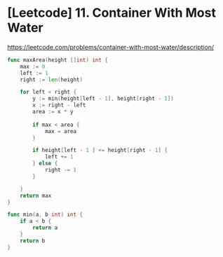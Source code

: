 # [Leetcode] 11. Container With Most Water


https://leetcode.com/problems/container-with-most-water/description/

<!--more-->


```go
func maxArea(height []int) int {
    max := 0
    left := 1
    right := len(height)

    for left < right {
        y := min(height[left - 1], height[right - 1])
        x := right - left
        area := x * y
        
        if max < area {
            max = area
        }

        if height[left - 1 ] <= height[right - 1] {
            left += 1
        } else {
            right -= 1
        }

    }
    return max
}

func min(a, b int) int {
    if a < b {
        return a
    }
    return b
}
```
